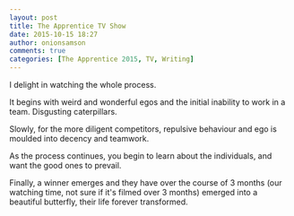 ```yaml
---
layout: post
title: The Apprentice TV Show
date: 2015-10-15 18:27
author: onionsamson
comments: true
categories: [The Apprentice 2015, TV, Writing]
---
```

<p>I delight in watching the whole process. </p>

<p>It begins with weird and wonderful egos and the initial inability to work in a team. Disgusting caterpillars.</p>

<p>Slowly, for the more diligent competitors, repulsive behaviour and ego is moulded into decency and teamwork. </p>

<p>As the process continues, you begin to learn about the individuals, and want the good ones to prevail. </p>

<p>Finally, a winner emerges and they have over the course of 3 months (our watching time, not sure if it's filmed over 3 months) emerged into a beautiful butterfly, their life forever transformed. </p>
